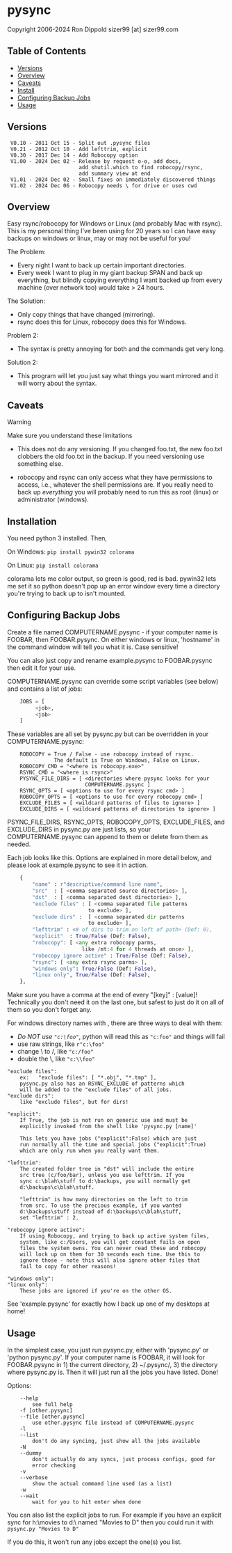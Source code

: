 # pysync

Copyright 2006-2024 Ron Dippold
sizer99 [at] sizer99.com

## Table of Contents

- [Versions](#versions)
- [Overview](#overview)
- [Caveats](#caveats)
- [Install](#install)
- [Configuring Backup Jobs](#configuring-backup-jobs)
- [Usage](#usage)

## Versions

```
 V0.10 - 2011 Oct 15 - Split out .pysync files
 V0.21 - 2012 Oct 10 - Add lefttrim, explicit
 V0.30 - 2017 Dec 14 - Add Robocopy option
 V1.00 - 2024 Dec 02 - Release by request o-o, add docs,
                       add shutil.which to find robocopy/rsync,
                       add summary view at end
 V1.01 - 2024 Dec 02 - Small fixes on immediately discovered things
 V1.02 - 2024 Dec 06 - Robocopy needs \ for drive or uses cwd
```

## Overview 

Easy rsync/robocopy for Windows or Linux (and probably Mac
with rsync). This is my personal thing I've been using for 
20 years so I can have easy backups on windows or linux,
may or may not be useful for you!

The Problem:
- Every night I want to back up certain important directories.
- Every week I want to plug in my giant backup SPAN and back
  up everything, but blindly copying everything I want backed
  up from every machine (over network too) would take > 24 hours.

The Solution:
- Only copy things that have changed (mirroring).
- rsync does this for Linux, robocopy does this for Windows.

Problem 2:
- The syntax is pretty annoying for both and the commands get very long.

Solution 2:
- This program will let you just say what things you want mirrored
  and it will worry about the syntax.
  
  
## Caveats 

> [!WARNING]
> Make sure you understand these limitations

- This does not do any versioning. If you changed foo.txt, the new
  foo.txt clobbers the old foo.txt in the backup. If you need
  versioning use something else.
  
- robocopy and rsync can only access what they have permissions to
  access, i.e., whatever the shell permissions are. If you really need
  to back up *everything* you will probably need to run this as 
  root (linux) or administrator (windows).


## Installation

You need python 3 installed. Then, 

On Windows: 
  `pip install pywin32 colorama`
  
On Linux:
  `pip install colorama`
  
colorama lets me color output, so green is good, red is bad.
pywin32 lets me set it so python doesn't pop up an error window 
   every time a directory you're trying to back up to isn't mounted.
  
  
## Configuring Backup Jobs

Create a file named COMPUTERNAME.pysync - if your computer name
is FOOBAR, then FOOBAR.pysync. On either windows or linux, 'hostname'
in the command window will tell you what it is. Case sensitive!

You can also just copy and rename example.pysync to FOOBAR.pysync 
then edit it for your use.

COMPUTERNAME.pysync can override some script variables (see below) 
and contains a list of jobs:
```python
    JOBS = [ 
         <job>, 
         <job>
    ]
``` 
These variables are all set by pysync.py but can be
overridden in your COMPUTERNAME.pysync:
```
    ROBOCOPY = True / False - use robocopy instead of rsync.
               The default is True on Windows, False on Linux.
    ROBOCOPY_CMD = "<where is robocopy.exe>"
    RSYNC_CMD = "<where is rsync>"
    PYSYNC_FILE_DIRS = [ <directories where pysync looks for your
                         COMPUTERNAME.pysync ]
    RSYNC_OPTS = [ <options to use for every rsync cmd> ]
    ROBOCOPY_OPTS = [ <options to use for every robocopy cmd> ]
    EXCLUDE_FILES = [ <wildcard patterns of files to ignore> ]
    EXCLUDE_DIRS = [ <wildcard patterns of directories to ignore> ]
``` 

PSYNC_FILE_DIRS, RSYNC_OPTS, ROBOCOPY_OPTS, EXCLUDE_FILES, and 
EXCLUDE_DIRS in pysync.py are just lists, so your COMPUTERNAME.pysync
can append to them or delete from them as needed.
 
 Each job looks like this.  Options are explained in more detail
 below, and please look at example.pysync to see it in action.
```python
    { 
        "name" : r"descriptive/command line name",
        "src"  : [ <comma separated source directories> ],
        "dst"  : [ <comma separated dest directories> ],
        "exclude files" : [ <comma separated file patterns 
                          to exclude> ],
        "exclude dirs" :  [ <comma separated dir patterns 
                          to exclude> ],
        "lefttrim" : <# of dirs to trim on left of path> (Def: 0),
        "explicit"  : True/False (Def: False),
        "robocopy": [ <any extra robocopy parms,
                        like /mt:4 for 4 threads at once> ],
        "robocopy ignore active" : True/False (Def: False),
        "rsync": [ <any extra rsync parms> ],
        "windows only": True/False (Def: False),
        "linux only", True/False (Def: False),
    },
```

Make sure you have a comma at the end of every "[key]" : [value]!
Technically you don't need it on the last one, but safest to just
do it on all of them so you don't forget any.
   
For windows directory names with \, there are three ways
to deal with them:
  - _Do NOT use `"c:\foo"`_, python will read this as `"c:foo"`
   and things will fail
  - use raw strings, like `r"c:\foo"`
  - change \ to /, like `"c:/foo"`
  - double the \\, like `"c:\\foo"`

```
"exclude files": 
    ex:   "exclude files": [ "*.obj", "*.tmp" ],
    pysync.py also has an RSYNC_EXCLUDE of patterns which 
    will be added to the "exclude files" of all jobs.
"exclude dirs":
    like "exclude files", but for dirs!

"explicit": 
    If True, the job is not run on generic use and must be
    explicitly invoked from the shell like 'pysync.py [name]'

    This lets you have jobs ("explicit":False) which are just 
    run normally all the time and special jobs ("explicit":True) 
    which are only run when you really want them.

"lefttrim":
    The created folder tree in "dst" will include the entire 
    src tree (c/foo/bar), unless you use lefttrim. If you 
    sync c:\blah\stuff to d:\backups, you will normally get
    d:\backups\c\blah\stuff. 

    "lefttrim" is how many directories on the left to trim 
    from src. To use the precious example, if you wanted
    d:\backups\stuff instead of d:\backups\c\blah\stuff,
    set "lefttrim" : 2.
    
"robocopy ignore active":
    If using Robocopy, and trying to back up active system files,
    system, like c:/Users, you will get constant fails on open
    files the system owns. You can never read these and robocopy
    will lock up on them for 30 seconds each time. Use this to
    ignore those - note this will also ignore other files that
    fail to copy for other reasons!
    
"windows only":
"linux only":
    These jobs are ignored if you're on the other OS.
```
        
See 'example.pysync' for exactly how I back up one of my
desktops at home!
    
    
## Usage

In the simplest case, you just run pysync.py, either with 'pysync.py'
or 'python pysync.py'. If your computer name is FOOBAR, it will look
for FOOBAR.pysync in 1) the current directory, 2) ~/.pysync/, 3) 
the directory where pysync.py is. Then it will just run all the
jobs you have listed. Done!

Options:
```
    --help
        see full help
    -f [other.pysync]
    --file [other.pysync]
        use other.pysync file instead of COMPUTERNAME.pysync
    -l
    --list
        don't do any syncing, just show all the jobs available
    -N
    --dummy
        don't actually do any syncs, just process configs, good for
        error checking
    -v
    --verbose
        show the actual command line used (as a list)
    -w
    --wait
        wait for you to hit enter when done
```
You can also list the explicit jobs to run. For example if you have an
explicit sync for h:\movies to d:\ named "Movies to D" then you could
run it with 
    `pysync.py "Movies to D"`
    
If you do this, it won't run any jobs except the one(s) you list.
